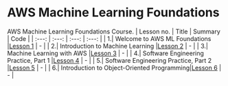 # AWS Machine Learning Foundations
AWS Machine Learning Foundations Course.
| Lesson no. | Title | Summary | Code |
| :---: | :---: | :---: | :---: |
| 1.| Welcome to AWS ML Foundations |[Lesson 1]() | - |
| 2.| Introduction to Machine Learning |[Lesson 2]() | - | 
| 3.| Machine Learning with AWS |[Lesson 3]() | - |
| 4.| Software Engineering Practice, Part 1 |[Lesson 4]() | - |
| 5.| Software Engineering Practice, Part 2 |[Lesson 5]() | - |
| 6.| Introduction to Object-Oriented Programming|[Lesson 6]() | - |
